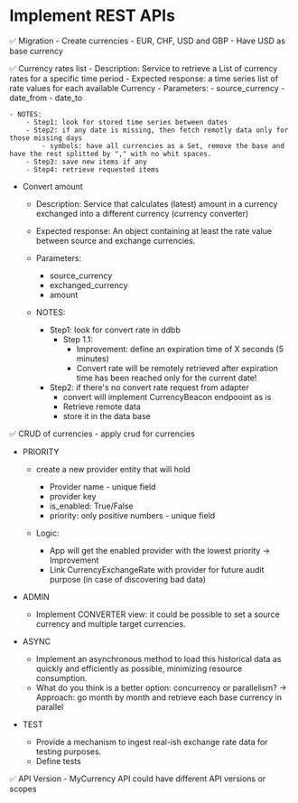 # Implement REST APIs
✅ Migration
    - Create currencies
        - EUR, CHF, USD and GBP
        - Have USD as base currency

✅ Currency rates list
    - Description: Service to retrieve a List of currency rates for a specific time period
    - Expected response: a time series list of rate values for each available Currency
    - Parameters:
        - source_currency
        - date_from
        - date_to

    - NOTES:
        - Step1: look for stored time series between dates
        - Step2: if any date is missing, then fetch remotly data only for those missing days
            - symbols: have all currencies as a Set, remove the base and have the rest splitted by "," with no whit spaces.
        - Step3: save new items if any
        - Step4: retrieve requested items

- Convert amount
    - Description: Service that calculates (latest) amount in a currency exchanged into a different currency (currency converter)
    - Expected response: An object containing at least the rate value between source and exchange currencies.
    - Parameters:
        - source_currency
        - exchanged_currency
        - amount

    - NOTES:
        - Step1: look for convert rate in ddbb
            - Step 1.1: 
                - Improvement: define an expiration time of X seconds (5 minutes)
                - Convert rate will be remotely retrieved after expiration time has been reached only for the current date!
        - Step2: if there's no convert rate request from adapter
            - convert will implement CurrencyBeacon endpooint as is
            - Retrieve remote data 
            - store it in the data base

✅ CRUD of currencies
    - apply crud for currencies

- PRIORITY
    - create a new provider entity that will hold
        - Provider name - unique field
        - provider key
        - is_enabled: True/False
        - priority: only positive numbers - unique field
    
    - Logic:
        - App will get the enabled provider with the lowest priority
    -> Improvement
        - Link CurrencyExchangeRate with provider for future audit purpose (in case of discovering bad data)

- ADMIN
    - Implement CONVERTER view: it could be possible to set a source currency and multiple target currencies.

- ASYNC
    - Implement an asynchronous method to load this historical data as quickly and efficiently as possible, minimizing resource consumption.
    - What do you think is a better option: concurrency or parallelism?
    -> Approach: go month by month and retrieve each base currency in parallel

- TEST
    - Provide a mechanism to ingest real-ish exchange rate data for testing purposes.
    - Define tests

✅ API Version
    - MyCurrency API could have different API versions or scopes 